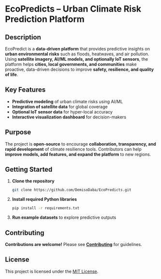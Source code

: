 # EcoPredicts – Urban Climate Risk Prediction Platform

## Description
EcoPredict is a **data-driven platform** that provides predictive insights on **urban environmental risks** such as floods, heatwaves, and air pollution. Using **satellite imagery, AI/ML models, and optionally IoT sensors**, the platform helps **cities, local governments, and communities** make proactive, data-driven decisions to improve **safety, resilience, and quality of life**.

## Key Features
- **Predictive modeling** of urban climate risks using AI/ML  
- **Integration of satellite data** for global coverage  
- **Optional IoT sensor data** for hyper-local accuracy  
- **Interactive visualization dashboard** for decision-makers  

## Purpose
The project is **open-source** to encourage **collaboration, transparency, and rapid development** of climate resilience tools. Contributors can help **improve models, add features, and expand the platform** to new regions.

## Getting Started
1. **Clone the repository**  
   ```bash
   git clone https://github.com/DemisoDaba/EcoPredicts.git

2. **Install required Python libraries**
   ```bash
   pip install -r requirements.txt

3. **Run example datasets** to explore predictive outputs

## Contributing

**Contributions are welcome!** Please see **[Contributing](CONTRIBUTING.md)** for guidelines.

## License
This project is licensed under the [MIT License](https://opensource.org/licenses/MIT).

